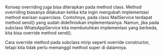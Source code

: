 Konsep overriding juga bisa diterapkan pada method class. Method overriding biasanya dilakukan ketika kita ingin mengubah implementasi method warisan superclass. Contohnya, pada class MailService terdapat method send() yang sudah didefinisikan implementasinya. Namun, jika pada subclass WhatsAppService kita membutuhkan implementasi yang berbeda, kita bisa override method send().

Cara override method pada subclass mirip seperti override constructor, tetapi kita tidak perlu memanggil method super di dalamnya.